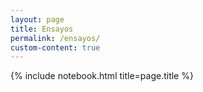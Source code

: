 ```yaml
---
layout: page
title: Ensayos
permalink: /ensayos/
custom-content: true
---
```


{% include notebook.html title=page.title %}
